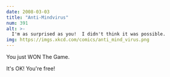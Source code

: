```yaml
---
date: 2008-03-03
title: "Anti-Mindvirus"
num: 391
alt: >-
  I'm as surprised as you!  I didn't think it was possible.
img: https://imgs.xkcd.com/comics/anti_mind_virus.png
---
```

You just WON The Game.

It's OK! You're free!